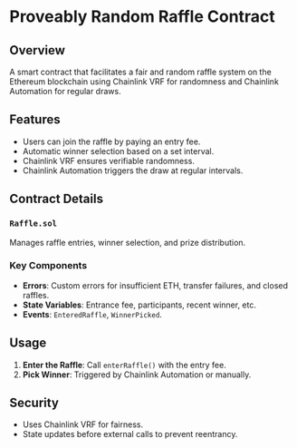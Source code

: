 # Proveably Random Raffle Contract

## Overview

A smart contract that facilitates a fair and random raffle system on the Ethereum blockchain using Chainlink VRF for randomness and Chainlink Automation for regular draws.

## Features

-   Users can join the raffle by paying an entry fee.
-   Automatic winner selection based on a set interval.
-   Chainlink VRF ensures verifiable randomness.
-   Chainlink Automation triggers the draw at regular intervals.

## Contract Details

### `Raffle.sol`

Manages raffle entries, winner selection, and prize distribution.

### Key Components

-   **Errors**: Custom errors for insufficient ETH, transfer failures, and closed raffles.
-   **State Variables**: Entrance fee, participants, recent winner, etc.
-   **Events**: `EnteredRaffle`, `WinnerPicked`.

## Usage

1. **Enter the Raffle**: Call `enterRaffle()` with the entry fee.
2. **Pick Winner**: Triggered by Chainlink Automation or manually.

## Security

-   Uses Chainlink VRF for fairness.
-   State updates before external calls to prevent reentrancy.
